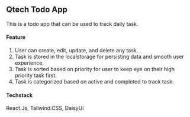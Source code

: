 ## Qtech Todo App

This is a todo app that can be used to track daily task.

#### Feature

1. User can create, edit, update, and delete any task.
2. Task is stored in the localstorage for persisting data and smooth user experience.
3. Task is sorted based on priority for user to keep eye on their high priority task first.
4. Task is categorized based on active and completed to track task.

#### Techstack

React.Js, Tailwind.CSS, DaisyUi

